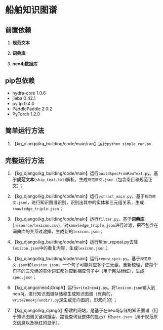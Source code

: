 # 船舶知识图谱

## 前置依赖

1. **规范文本**

2. **词典库**

3. **neo4j数据库**

## pip包依赖

- hydra-core 1.0.6
- jieba 0.42.1
- pyltp 0.4.0
- PaddlePaddle 2.0.2
- PyTorch 1.2.0

## 简单运行方法

1. 【kg_diango/kg_building/code/main/run】运行`python simple_run.py`

## 完整运行方法

1. 【kg_django/kg_building/code/main】运行`buildSpecFromRawText.py`。基于**规范文本**(`ship_text.txt`)解析，生成`规范原文.json`（包含条目和规范正文）；

2. 【kg_django/kg_building/code/main】运行`extract_main.py`。基于`规范原文.json`，进行知识图谱识别，识别出其中的实体和三元组关系，生成`knowledge_triple.json`；

3. 【kg_django/kg_building/code/main】运行`filter.py`。基于**词典库**(`resource/lexicon.csv`)，对`knowledge_triple.json`进行过滤，把不包含在词典库的关系过滤掉，生成新的`lexicon.json`；

4. 【kg_django/kg_building/code/main】运行filter_repeat.py去除`lexicon.json`中的重复内容，生成`lexicon.json`；

5. 【kg_django/kg_building/code/main】运行`renew_spec.py`。基于`规范原文.json`和`lexicon.json`，一个句子可能对应多个三元组，重新梳理，使每个句子的三元组的实体词汇都对应到相应句子中（用于网站标红），生成`spec.json`；

6. 【kg_django/neo4jGraph】运行`write2neo4j.py`。将`lexicon.json`输入到neo4j，进行知识图谱存储和生成知识图谱（有向的，`write2neo4j(undir).py`是生成无向图的，即双向的）；

7. 【kg_django/kg_django】搭建的网站，是基于在neo4j存储的知识图谱（用于知识图谱关键词搜索、路径查询及整体的显示）和`spec.json`（用于规范原文信息以及标红的显示）。


